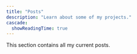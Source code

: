 ```yaml
---
title: "Posts"
description: "Learn about some of my projects."
cascade:
  showReadingTime: true
---
```


This section contains all my current posts.